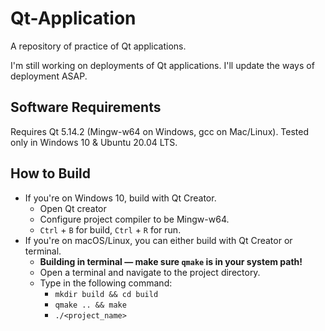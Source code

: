 # Qt-Application
A repository of practice of Qt applications. 

I'm still working on deployments of Qt applications. I'll update the ways of deployment ASAP.

## Software Requirements
Requires Qt 5.14.2 (Mingw-w64 on Windows, gcc on Mac/Linux). Tested only in Windows 10 & Ubuntu 20.04 LTS.

## How to Build
- If you're on Windows 10, build with Qt Creator.
  - Open Qt creator
  - Configure project compiler to be Mingw-w64.
  - `Ctrl` + `B` for build, `Ctrl` + `R` for run.
- If you're on macOS/Linux, you can either build with Qt Creator or terminal.
  - **Building in terminal &mdash; make sure `qmake` is in your system path!**
  - Open a terminal and navigate to the project directory.
  - Type in the following command:
    - `mkdir build && cd build`
    - `qmake .. && make`
    - `./<project_name>`

